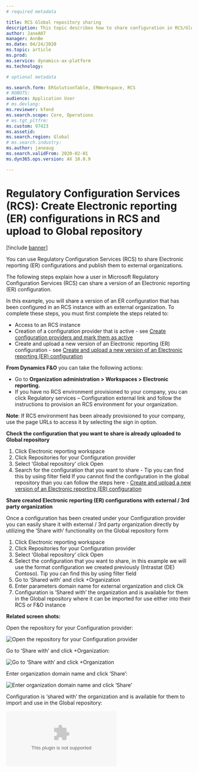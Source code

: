 ```yaml
---
# required metadata

title: RCS Global repository sharing
description: This topic describes how to share configuration in RCS/Global repository direct with external organizations
author: JaneA07      
manager: AnnBe
ms.date: 04/24/2020
ms.topic: article
ms.prod: 
ms.service: dynamics-ax-platform
ms.technology: 

# optional metadata

ms.search.form: ERSolutionTable, ERWorkspace, RCS
# ROBOTS: 
audience: Application User
# ms.devlang: 
ms.reviewer: kfend
ms.search.scope: Core, Operations
# ms.tgt_pltfrm: 
ms.custom: 97423
ms.assetid: 
ms.search.region: Global
# ms.search.industry: 
ms.author: janeaug
ms.search.validFrom: 2020-02-01
ms.dyn365.ops.version: AX 10.0.9

---
```


# Regulatory Configuration Services (RCS): Create Electronic reporting (ER) configurations in RCS and upload to Global repository 

[!include [banner](../includes/banner.md)]

You can use Regulatory Configuration Services (RCS) to share Electronic reporting (ER) configurations and publish them to external organizations.

The following steps explain how a user in Microsoft Regulatory Configuration Services (RCS) can share a version of an Electronic reporting (ER) configuration. 

In this example, you will share a version of an ER configuration that has been configured in an RCS instance with an external organization. To complete these steps, you must first complete the steps related to:

- Access to an RCS instance
- Creation of a configuration provider that is active - see [Create configuration providers and mark them as active](er-configuration-provider-mark-it-active-2016-11.md)
- Create and upload a new version of an Electronic reporting (ER) configuration - see [Create and upload a new version of an Electronic reporting (ER) configuration](rcs-global-repo-upload.md)

**From Dynamics F&O** you can take the following actions:
- Go to **Organization administration > Workspaces > Electronic reporting.**
- If you have no RCS environment provisioned to your company, you can click Regulatory services – Configuration external link and follow the instructions to provision an RCS environment for your organization.

**Note**: If RCS environment has been already provisioned to your company, use the page URLs to access it by selecting the sign in option.

**Check the configuration that you want to share is already uploaded to Global repository**

1.	Click Electronic reporting workspace
2.	Click Repositories for your Configuration provider
3.	Select ‘Global repository’ click Open 
4.	Search for the configuration that you want to share - Tip you can find this by using filter field
If you cannot find the configuration in the global repository than you can follow the steps here - [Create and upload a new version of an Electronic reporting (ER) configuration](rcs-global-repo-upload.md)

**Share created Electronic reporting (ER) configurations with external / 3rd party organization**

Once a configuration has been created under your Configuration provider you can easily share it with external / 3rd party organization directly by utilizing the ‘Share with’ functionality on the Global repository form
1.	Click Electronic reporting workspace
2.	Click Repositories for your Configuration provider
3.	Select ‘Global repository’ click Open 
4.	Select the configuration that you want to share, in this example we will use the format configuration we created previously (Intrastat (DE) Contoso). Tip you can find this by using filter field
5.	Go to ‘Shared with’ and click +Organization
6.	Enter parameters domain name for external organization and click Ok
7.	Configuration is ‘Shared with’ the organization and is available for them in the Global repository where it can be imported for use either into their RCS or F&O instance

**Related screen shots:**

Open the repository for your Configuration provider:

![Open the repository for your Configuration provider](https://github.com/MicrosoftDocs/Dynamics-365-Operations/blob/Janeaug_RCSdocs/articles/finance/localizations/media/1_RCS_Repo_for_config_provider.JPG)

Go to ‘Share with’ and click +Organization:

![Go to ‘Share with’ and click +Organization](https://github.com/MicrosoftDocs/Dynamics-365-Operations/blob/Janeaug_RCSdocs/articles/finance/localizations/media/1_RCS_Repo_for_Share_with_org.JPG)

Enter organization domain name and click ‘Share’:

![Enter organization domain name and click ‘Share’](https://github.com/MicrosoftDocs/Dynamics-365-Operations/blob/Janeaug_RCSdocs/articles/finance/localizations/media/1_RCS_Repo_for_Share_with_form.JPG)

Configuration is ‘shared with’ the organization and is available for them to import and use in the Global repository:

![Configuration is ‘shared with’](https://github.com/MicrosoftDocs/Dynamics-365-Operations/blob/Janeaug_RCSdocs/articles/finance/localizations/media/1_RCS_Repo_for_Share_with_test.com)



